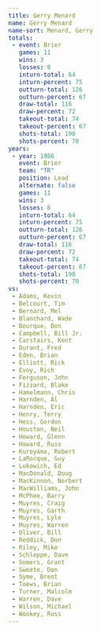 ```yaml
---
title: Gerry Menard
name: Gerry Menard
name-sort: Menard, Gerry
totals:
 - event: Brier
   games: 11
   wins: 3
   losses: 8
   inturn-total: 64
   inturn-percent: 75
   outturn-total: 126
   outturn-percent: 67
   draw-total: 116
   draw-percent: 72
   takeout-total: 74
   takeout-percent: 67
   shots-total: 190
   shots-percent: 70
years:
 - year: 1986
   event: Brier
   team: "TR"
   position: Lead
   alternate: false
   games: 11
   wins: 3
   losses: 8
   inturn-total: 64
   inturn-percent: 75
   outturn-total: 126
   outturn-percent: 67
   draw-total: 116
   draw-percent: 72
   takeout-total: 74
   takeout-percent: 67
   shots-total: 190
   shots-percent: 70
vs:
 - Adams, Kevin
 - Belcourt, Tim
 - Bernard, Mel
 - Blanchard, Wade
 - Bourque, Don
 - Campbell, Bill Jr.
 - Carstairs, Kent
 - Durant, Fred
 - Eden, Brian
 - Elliott, Rick
 - Evoy, Rich
 - Ferguson, John
 - Fizzard, Blake
 - Hamelmann, Chris
 - Harnden, Al
 - Harnden, Eric
 - Henry, Terry
 - Hess, Gordon
 - Houston, Neil
 - Howard, Glenn
 - Howard, Russ
 - Kuroyama, Robert
 - LaRocque, Guy
 - Lukowich, Ed
 - MacDonald, Doug
 - MacKinnon, Norbert
 - MacWilliams, John
 - McPhee, Barry
 - Muyres, Craig
 - Muyres, Garth
 - Muyres, Lyle
 - Muyres, Warren
 - Oliver, Bill
 - Reddick, Don
 - Riley, Mike
 - Schleppe, Dave
 - Somers, Grant
 - Sweete, Don
 - Syme, Brent
 - Toews, Brian
 - Turner, Malcolm
 - Warren, Dave
 - Wilson, Michael
 - Wookey, Russ
---
```

